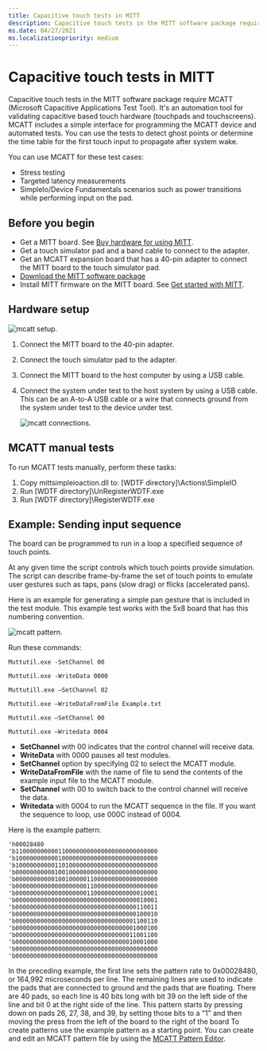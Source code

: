 ```yaml
---
title: Capacitive touch tests in MITT
description: Capacitive touch tests in the MITT software package require MCATT (Microsoft Capacitive Applications Test Tool).
ms.date: 04/27/2021
ms.localizationpriority: medium
---
```


# Capacitive touch tests in MITT

Capacitive touch tests in the MITT software package require MCATT (Microsoft Capacitive Applications Test Tool). It's an automation tool for validating capacitive based touch hardware (touchpads and touchscreens). MCATT includes a simple interface for programming the MCATT device and automated tests. You can use the tests to detect ghost points or determine the time table for the first touch input to propagate after system wake.

You can use MCATT for these test cases:

- Stress testing
- Targeted latency measurements
- SimpleIo/Device Fundamentals scenarios such as power transitions while performing input on the pad.

## Before you begin

- Get a MITT board. See [Buy hardware for using MITT](./multi-interface-test-tool--mitt--.md).
- Get a touch simulator pad and a band cable to connect to the adapter.
- Get an MCATT expansion board that has a 40-pin adapter to connect the MITT board to the touch simulator pad.
- [Download the MITT software package](download-the-mitt-software-package.md)
- Install MITT firmware on the MITT board. See [Get started with MITT](./get-started-with-mitt---.md).

## Hardware setup

![mcatt setup.](images/mcatt-hardware-setup.png)

1. Connect the MITT board to the 40-pin adapter.
2. Connect the touch simulator pad to the adapter.
3. Connect the MITT board to the host computer by using a USB cable.
4. Connect the system under test to the host system by using a USB cable. This can be an A-to-A USB cable or a wire that connects ground from the system under test to the device under test.

    ![mcatt connections.](images/mcatt-setup.png)

## MCATT manual tests

To run MCATT tests manually, perform these tasks:

1. Copy mittsimpleioaction.dll to: \[WDTF directory\]\\Actions\\SimpleIO
2. Run \[WDTF directory\]\\UnRegisterWDTF.exe
3. Run \[WDTF directory\]\\RegisterWDTF.exe

## Example: Sending input sequence

The board can be programmed to run in a loop a specified sequence of touch points.

At any given time the script controls which touch points provide simulation. The script can describe frame-by-frame the set of touch points to emulate user gestures such as taps, pans (slow drag) or flicks (accelerated pans).

Here is an example for generating a simple pan gesture that is included in the test module. This example test works with the 5x8 board that has this numbering convention.

![mcatt pattern.](images/mcatt-pattern.png)

Run these commands:

`Muttutil.exe -SetChannel 00`

`Muttutil.exe -WriteData 0000`

`Muttutill.exe –SetChannel 02`

`Muttutil.exe –WriteDataFromFile Example.txt`

`Muttutil.exe –SetChannel 00`

`Muttutil.exe –Writedata 0004`

- **SetChannel** with 00 indicates that the control channel will receive data.
- **WriteData** with 0000 pauses all test modules.
- **SetChannel** option by specifying 02 to select the MCATT module.
- **WriteDataFromFile** with the name of file to send the contents of the example input file to the MCATT module.
- **SetChannel** with 00 to switch back to the control channel will receive the data.
- **Writedata** with 0004 to run the MCATT sequence in the file. If you want the sequence to loop, use 000C instead of 0004.

Here is the example pattern:

``` syntax
'h00028480
'b1100000000001100000000000000000000000000
'b1000000000001000000000000000000000000000
'b1000000000011010000000000000000000000000
'b0000000000010010000000000000000000000000
'b0000000000010010000011000000000000000000
'b0000000000000000000011000000000000000000
'b0000000000000000000011000000000000010001
'b0000000000000000000000000000000000010001
'b0000000000000000000000000000000000110011
'b0000000000000000000000000000000000100010
'b0000000000000000000000000000000001100110
'b0000000000000000000000000000000001000100
'b0000000000000000000000000000000011001100
'b0000000000000000000000000000000010001000
'b0000000000000000000000000000000000000000
'b0000000000000000000000000000000000000000
```

In the preceding example, the first line sets the pattern rate to 0x00028480, or 164,992 microseconds per line. The remaining lines are used to indicate the pads that are connected to ground and the pads that are floating. There are 40 pads, so each line is 40 bits long with bit 39 on the left side of the line and bit 0 at the right side of the line. This pattern starts by pressing down on pads 26, 27, 38, and 39, by setting those bits to a "1" and then moving the press from the left of the board to the right of the board
To create patterns use the example pattern as a starting point. You can create and edit an MCATT pattern file by using the [MCATT Pattern Editor](/previous-versions/dn919809(v=vs.85)).
